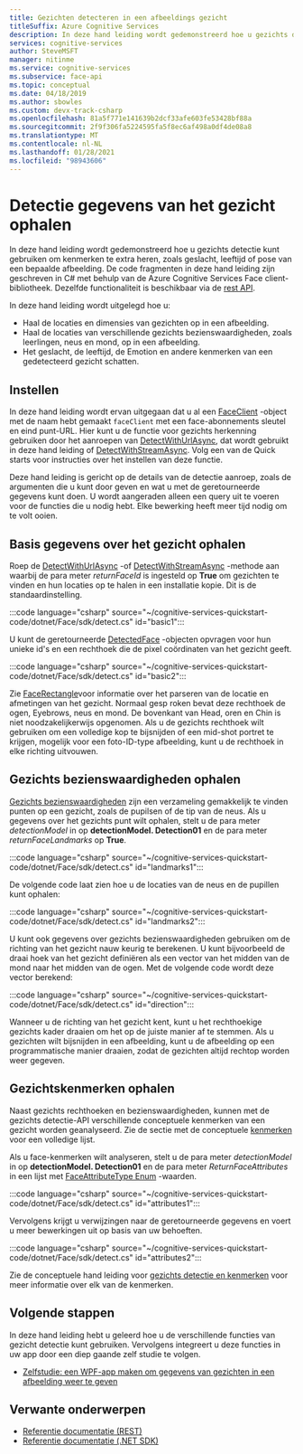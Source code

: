 ```yaml
---
title: Gezichten detecteren in een afbeeldings gezicht
titleSuffix: Azure Cognitive Services
description: In deze hand leiding wordt gedemonstreerd hoe u gezichts detectie kunt gebruiken om kenmerken te extra heren, zoals geslacht, leeftijd of pose van een bepaalde afbeelding.
services: cognitive-services
author: SteveMSFT
manager: nitinme
ms.service: cognitive-services
ms.subservice: face-api
ms.topic: conceptual
ms.date: 04/18/2019
ms.author: sbowles
ms.custom: devx-track-csharp
ms.openlocfilehash: 81a5f771e141639b2dcf33afe603fe53428bf88a
ms.sourcegitcommit: 2f9f306fa5224595fa5f8ec6af498a0df4de08a8
ms.translationtype: MT
ms.contentlocale: nl-NL
ms.lasthandoff: 01/28/2021
ms.locfileid: "98943606"
---
```

# <a name="get-face-detection-data"></a>Detectie gegevens van het gezicht ophalen

In deze hand leiding wordt gedemonstreerd hoe u gezichts detectie kunt gebruiken om kenmerken te extra heren, zoals geslacht, leeftijd of pose van een bepaalde afbeelding. De code fragmenten in deze hand leiding zijn geschreven in C# met behulp van de Azure Cognitive Services Face client-bibliotheek. Dezelfde functionaliteit is beschikbaar via de [rest API](https://westus.dev.cognitive.microsoft.com/docs/services/563879b61984550e40cbbe8d/operations/563879b61984550f30395236).

In deze hand leiding wordt uitgelegd hoe u:

- Haal de locaties en dimensies van gezichten op in een afbeelding.
- Haal de locaties van verschillende gezichts bezienswaardigheden, zoals leerlingen, neus en mond, op in een afbeelding.
- Het geslacht, de leeftijd, de Emotion en andere kenmerken van een gedetecteerd gezicht schatten.

## <a name="setup"></a>Instellen

In deze hand leiding wordt ervan uitgegaan dat u al een [FaceClient](/dotnet/api/microsoft.azure.cognitiveservices.vision.face.faceclient) -object met de naam hebt gemaakt `faceClient` met een face-abonnements sleutel en eind punt-URL. Hier kunt u de functie voor gezichts herkenning gebruiken door het aanroepen van [DetectWithUrlAsync](/dotnet/api/microsoft.azure.cognitiveservices.vision.face.faceoperationsextensions.detectwithurlasync), dat wordt gebruikt in deze hand leiding of [DetectWithStreamAsync](/dotnet/api/microsoft.azure.cognitiveservices.vision.face.faceoperationsextensions.detectwithstreamasync). Volg een van de Quick starts voor instructies over het instellen van deze functie.

Deze hand leiding is gericht op de details van de detectie aanroep, zoals de argumenten die u kunt door geven en wat u met de geretourneerde gegevens kunt doen. U wordt aangeraden alleen een query uit te voeren voor de functies die u nodig hebt. Elke bewerking heeft meer tijd nodig om te volt ooien.

## <a name="get-basic-face-data"></a>Basis gegevens over het gezicht ophalen

Roep de [DetectWithUrlAsync](/dotnet/api/microsoft.azure.cognitiveservices.vision.face.faceoperationsextensions.detectwithurlasync) -of [DetectWithStreamAsync](/dotnet/api/microsoft.azure.cognitiveservices.vision.face.faceoperationsextensions.detectwithstreamasync) -methode aan waarbij de para meter _returnFaceId_ is ingesteld op **True** om gezichten te vinden en hun locaties op te halen in een installatie kopie. Dit is de standaardinstelling.

:::code language="csharp" source="~/cognitive-services-quickstart-code/dotnet/Face/sdk/detect.cs" id="basic1":::

U kunt de geretourneerde [DetectedFace](/dotnet/api/microsoft.azure.cognitiveservices.vision.face.models.detectedface) -objecten opvragen voor hun unieke id's en een rechthoek die de pixel coördinaten van het gezicht geeft.

:::code language="csharp" source="~/cognitive-services-quickstart-code/dotnet/Face/sdk/detect.cs" id="basic2":::

Zie [FaceRectangle](/dotnet/api/microsoft.azure.cognitiveservices.vision.face.models.facerectangle)voor informatie over het parseren van de locatie en afmetingen van het gezicht. Normaal gesp roken bevat deze rechthoek de ogen, Eyebrows, neus en mond. De bovenkant van Head, oren en Chin is niet noodzakelijkerwijs opgenomen. Als u de gezichts rechthoek wilt gebruiken om een volledige kop te bijsnijden of een mid-shot portret te krijgen, mogelijk voor een foto-ID-type afbeelding, kunt u de rechthoek in elke richting uitvouwen.

## <a name="get-face-landmarks"></a>Gezichts bezienswaardigheden ophalen

[Gezichts bezienswaardigheden](../concepts/face-detection.md#face-landmarks) zijn een verzameling gemakkelijk te vinden punten op een gezicht, zoals de pupilsen of de tip van de neus. Als u gegevens over het gezichts punt wilt ophalen, stelt u de para meter _detectionModel_ in op **detectionModel. Detection01** en de para meter _returnFaceLandmarks_ op **True**.

:::code language="csharp" source="~/cognitive-services-quickstart-code/dotnet/Face/sdk/detect.cs" id="landmarks1":::

De volgende code laat zien hoe u de locaties van de neus en de pupillen kunt ophalen:

:::code language="csharp" source="~/cognitive-services-quickstart-code/dotnet/Face/sdk/detect.cs" id="landmarks2":::

U kunt ook gegevens over gezichts bezienswaardigheden gebruiken om de richting van het gezicht nauw keurig te berekenen. U kunt bijvoorbeeld de draai hoek van het gezicht definiëren als een vector van het midden van de mond naar het midden van de ogen. Met de volgende code wordt deze vector berekend:

:::code language="csharp" source="~/cognitive-services-quickstart-code/dotnet/Face/sdk/detect.cs" id="direction":::

Wanneer u de richting van het gezicht kent, kunt u het rechthoekige gezichts kader draaien om het op de juiste manier af te stemmen. Als u gezichten wilt bijsnijden in een afbeelding, kunt u de afbeelding op een programmatische manier draaien, zodat de gezichten altijd rechtop worden weer gegeven.

## <a name="get-face-attributes"></a>Gezichtskenmerken ophalen

Naast gezichts rechthoeken en bezienswaardigheden, kunnen met de gezichts detectie-API verschillende conceptuele kenmerken van een gezicht worden geanalyseerd. Zie de sectie met de conceptuele [kenmerken](../concepts/face-detection.md#attributes) voor een volledige lijst.

Als u face-kenmerken wilt analyseren, stelt u de para meter _detectionModel_ in op **detectionModel. Detection01** en de para meter _ReturnFaceAttributes_ in een lijst met [FaceAttributeType Enum](/dotnet/api/microsoft.azure.cognitiveservices.vision.face.models.faceattributetype) -waarden.

:::code language="csharp" source="~/cognitive-services-quickstart-code/dotnet/Face/sdk/detect.cs" id="attributes1":::

Vervolgens krijgt u verwijzingen naar de geretourneerde gegevens en voert u meer bewerkingen uit op basis van uw behoeften.

:::code language="csharp" source="~/cognitive-services-quickstart-code/dotnet/Face/sdk/detect.cs" id="attributes2":::

Zie de conceptuele hand leiding voor [gezichts detectie en kenmerken](../concepts/face-detection.md) voor meer informatie over elk van de kenmerken.

## <a name="next-steps"></a>Volgende stappen

In deze hand leiding hebt u geleerd hoe u de verschillende functies van gezicht detectie kunt gebruiken. Vervolgens integreert u deze functies in uw app door een diep gaande zelf studie te volgen.

- [Zelfstudie: een WPF-app maken om gegevens van gezichten in een afbeelding weer te geven](../Tutorials/FaceAPIinCSharpTutorial.md)

## <a name="related-topics"></a>Verwante onderwerpen

- [Referentie documentatie (REST)](https://westus.dev.cognitive.microsoft.com/docs/services/563879b61984550e40cbbe8d/operations/563879b61984550f30395236)
- [Referentie documentatie (.NET SDK)](/dotnet/api/overview/azure/cognitiveservices/client/faceapi)
